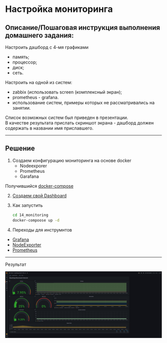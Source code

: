 # Настройка мониторинга

## Описание/Пошаговая инструкция выполнения домашнего задания:

Настроить дашборд с 4-мя графиками
 *  память;
 *  процессор;
 *  диск;
 *  сеть.
  
Настроить на одной из систем:
  *  zabbix (использовать screen (комплексный экран);
  *  prometheus - grafana.
  *  использование систем, примеры которых не рассматривались на занятии.

 Список возможных систем был приведен в презентации.  
 В качестве результата прислать скриншот экрана - дашборд должен содержать в названии имя приславшего.


---
## Решение
1. Создаем конфигурацию мониторинга на основе docker
   * Nodeexporer
   * Prometheus
   * Garafana
  
Получившийся  [docker-compose](docker-compose.yaml)

2. [Создаем свой Dashboard](./grafana/dashboards/my-custom.json)  


3. Как запустить
   ```sh
   cd 14_monitoring
   docker-compoose up -d
   ```
4. Переходы для инструмнтов
 * [Grafana](http://localhost:3000) 
 * [NodeExporter](http://localhost:9100) 
 * [Prometheus](http://localhost:9090) 

---
Результат

![](dashboard.png)